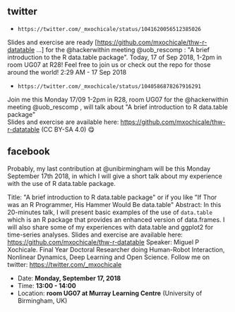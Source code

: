 
## twitter


* `https://twitter.com/_mxochicale/status/1041620056512385026`

Slides and exercise are ready [https://github.com/mxochicale/thw-r-datatable …] for the @hackerwithin meeting @uob_rescomp : "A brief introduction to the R data.table package". Today, 17 of Sep 2018, 1-2pm in room UG07 at R28!   Feel free to join us or check out the repo for those around the world!
2:29 AM - 17 Sep 2018



* `https://twitter.com/_mxochicale/status/1040586878267916291`


Join me this Monday 17/09 1-2pm in R28, room UG07 for the @hackerwithin meeting @uob_rescomp , will talk about "A brief introduction to R data.table package"  
Slides and exercise are available here:
https://github.com/mxochicale/thw-r-datatable
(CC BY-SA 4.0) 😋






## facebook

Probably, my last contribution at @unibirmingham will be this Monday September 17th 2018,
in which I will give a short talk about my experience with the use of R data.table package.

Title: "A brief introduction to R data.table package" or if you like 
"If Thor was an R Programmer, His Hammer Would Be data.table"
Abstract: 
In this 20-minutes talk, I will present basic examples of the use of 
`data.table` which is an R package that provides an enhanced version 
of data.frames. I will also share some of my experiences with 
data.table and ggplot2 for time-series analyses.
Slides and exercise are available here:	
https://github.com/mxochicale/thw-r-datatable
Speaker: 
Miguel P Xochicale.
Final Year Doctoral Researcher doing Human-Robot Interaction, 
Nonlinear Dynamics, Deep Learning and Open Science.
Follow me on twitter: https://twitter.com/_mxochicale

 - Date: **Monday, September 17, 2018**
 - Time: **13:00 - 14:00** 
 - Location: **room UG07 at Murray Learning Centre** (University of Birmingham, UK)




